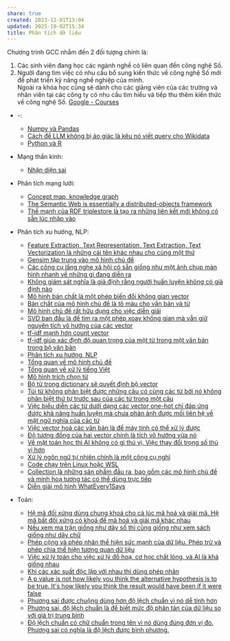 ```yaml
---
share: true
created: 2023-12-01T13:04
updated: 2025-10-02T15:34
title: Phân tích dữ liệu
---
```

Chương trình GCC nhắm đến 2 đối tượng chính là:  
1. Các sinh viên đang học các ngành nghề có liên quan đến công nghệ Số.  
2. Người đang tìm việc có nhu cầu bổ sung kiến thức về công nghệ Số mới để phát triển kỹ năng nghề nghiệp của mình.  
Ngoài ra khóa học cũng sẽ dành cho các giảng viên của các trường và nhân viên tại các công ty có nhu cầu tìm hiểu và tiếp thu thêm kiến thức về công nghệ Số.
[Google - Courses](https://nhantaiso.nic.gov.vn/tai-lieu-bo-tro)

- \-: 
    - [Numpy và Pandas](./Numpy%20v%C3%A0%20Pandas.md)
    - [Cách để LLM không bị ảo giác là kêu nó viết query cho Wikidata](./C%C3%A1ch%20%C4%91%E1%BB%83%20LLM%20kh%C3%B4ng%20b%E1%BB%8B%20%E1%BA%A3o%20gi%C3%A1c%20l%C3%A0%20k%C3%AAu%20n%C3%B3%20vi%E1%BA%BFt%20query%20cho%20Wikidata.md)
    - [Python và R](./Python%20v%C3%A0%20R.md)

- Mạng thần kinh: 
    - [Nhận diện sai](./M%E1%BA%A1ng%20th%E1%BA%A7n%20kinh/Nh%E1%BA%ADn%20di%E1%BB%87n%20sai.md)

- Phân tích mạng lưới: 
    - [Concept map, knowledge graph](./Ph%C3%A2n%20t%C3%ADch%20m%E1%BA%A1ng%20l%C6%B0%E1%BB%9Bi/Concept%20map,%20knowledge%20graph.md)
    - [The Semantic Web is essentially a distributed-objects framework](./Ph%C3%A2n%20t%C3%ADch%20m%E1%BA%A1ng%20l%C6%B0%E1%BB%9Bi/The%20Semantic%20Web%20is%20essentially%20a%20distributed-objects%20framework.md)
    - [Thế mạnh của RDF triplestore là tạo ra những liên kết mới không có sẵn lúc nhập vào](./Ph%C3%A2n%20t%C3%ADch%20m%E1%BA%A1ng%20l%C6%B0%E1%BB%9Bi/Th%E1%BA%BF%20m%E1%BA%A1nh%20c%E1%BB%A7a%20RDF%20triplestore%20l%C3%A0%20t%E1%BA%A1o%20ra%20nh%E1%BB%AFng%20li%C3%AAn%20k%E1%BA%BFt%20m%E1%BB%9Bi%20kh%C3%B4ng%20c%C3%B3%20s%E1%BA%B5n%20l%C3%BAc%20nh%E1%BA%ADp%20v%C3%A0o.md)

- Phân tích xu hướng, NLP: 
    - [Feature Extraction, Text Representation, Text Extraction, Text Vectorization là những cái tên khác nhau cho cùng một thứ](./Ph%C3%A2n%20t%C3%ADch%20xu%20h%C6%B0%E1%BB%9Bng,%20NLP/Feature%20Extraction,%20Text%20Representation,%20Text%20Extraction,%20Text%20Vectorization%20l%C3%A0%20nh%E1%BB%AFng%20c%C3%A1i%20t%C3%AAn%20kh%C3%A1c%20nhau%20cho%20c%C3%B9ng%20m%E1%BB%99t%20th%E1%BB%A9.md)
    - [Gensim tập trung vào mô hình chủ đề](./Ph%C3%A2n%20t%C3%ADch%20xu%20h%C6%B0%E1%BB%9Bng,%20NLP/Gensim%20t%E1%BA%ADp%20trung%20v%C3%A0o%20m%C3%B4%20h%C3%ACnh%20ch%E1%BB%A7%20%C4%91%E1%BB%81.md)
    - [Các công cụ lắng nghe xã hội có sẵn giống như một ảnh chụp màn hình nhanh về những gì đang diễn ra](./Ph%C3%A2n%20t%C3%ADch%20xu%20h%C6%B0%E1%BB%9Bng,%20NLP/C%C3%A1c%20c%C3%B4ng%20c%E1%BB%A5%20l%E1%BA%AFng%20nghe%20x%C3%A3%20h%E1%BB%99i%20c%C3%B3%20s%E1%BA%B5n%20gi%E1%BB%91ng%20nh%C6%B0%20m%E1%BB%99t%20%E1%BA%A3nh%20ch%E1%BB%A5p%20m%C3%A0n%20h%C3%ACnh%20nhanh%20v%E1%BB%81%20nh%E1%BB%AFng%20g%C3%AC%20%C4%91ang%20di%E1%BB%85n%20ra.md)
    - [Không giám sát nghĩa là giả định rằng người huấn luyện không có giả định nào](./Ph%C3%A2n%20t%C3%ADch%20xu%20h%C6%B0%E1%BB%9Bng,%20NLP/Kh%C3%B4ng%20gi%C3%A1m%20s%C3%A1t%20ngh%C4%A9a%20l%C3%A0%20gi%E1%BA%A3%20%C4%91%E1%BB%8Bnh%20r%E1%BA%B1ng%20ng%C6%B0%E1%BB%9Di%20hu%E1%BA%A5n%20luy%E1%BB%87n%20kh%C3%B4ng%20c%C3%B3%20gi%E1%BA%A3%20%C4%91%E1%BB%8Bnh%20n%C3%A0o.md)
    - [Mô hình bản chất là một phép biến đổi không gian vector](./Ph%C3%A2n%20t%C3%ADch%20xu%20h%C6%B0%E1%BB%9Bng,%20NLP/M%C3%B4%20h%C3%ACnh/M%C3%B4%20h%C3%ACnh%20b%E1%BA%A3n%20ch%E1%BA%A5t%20l%C3%A0%20m%E1%BB%99t%20ph%C3%A9p%20bi%E1%BA%BFn%20%C4%91%E1%BB%95i%20kh%C3%B4ng%20gian%20vector.md)
    - [Bản chất của mô hình chủ đề là tô màu cho văn bản và từ](./Ph%C3%A2n%20t%C3%ADch%20xu%20h%C6%B0%E1%BB%9Bng,%20NLP/M%C3%B4%20h%C3%ACnh/B%E1%BA%A3n%20ch%E1%BA%A5t%20c%E1%BB%A7a%20m%C3%B4%20h%C3%ACnh%20ch%E1%BB%A7%20%C4%91%E1%BB%81%20l%C3%A0%20t%C3%B4%20m%C3%A0u%20cho%20v%C4%83n%20b%E1%BA%A3n%20v%C3%A0%20t%E1%BB%AB.md)
    - [Mô hình chủ đề rất hữu dụng cho việc diễn giải](./Ph%C3%A2n%20t%C3%ADch%20xu%20h%C6%B0%E1%BB%9Bng,%20NLP/M%C3%B4%20h%C3%ACnh/M%C3%B4%20h%C3%ACnh%20ch%E1%BB%A7%20%C4%91%E1%BB%81%20r%E1%BA%A5t%20h%E1%BB%AFu%20d%E1%BB%A5ng%20cho%20vi%E1%BB%87c%20di%E1%BB%85n%20gi%E1%BA%A3i.md)
    - [SVD ban đầu là để tìm ra một phép xoay không gian mà vẫn giữ nguyên tích vô hướng của các vector](./Ph%C3%A2n%20t%C3%ADch%20xu%20h%C6%B0%E1%BB%9Bng,%20NLP/M%C3%B4%20h%C3%ACnh/SVD%20ban%20%C4%91%E1%BA%A7u%20l%C3%A0%20%C4%91%E1%BB%83%20t%C3%ACm%20ra%20m%E1%BB%99t%20ph%C3%A9p%20xoay%20kh%C3%B4ng%20gian%20m%C3%A0%20v%E1%BA%ABn%20gi%E1%BB%AF%20nguy%C3%AAn%20t%C3%ADch%20v%C3%B4%20h%C6%B0%E1%BB%9Bng%20c%E1%BB%A7a%20c%C3%A1c%20vector.md)
    - [tf-idf mạnh hơn count vector](./Ph%C3%A2n%20t%C3%ADch%20xu%20h%C6%B0%E1%BB%9Bng,%20NLP/M%C3%B4%20h%C3%ACnh/tf-idf%20m%E1%BA%A1nh%20h%C6%A1n%20count%20vector.md)
    - [tf-idf giúp xác định độ quan trọng của một từ trong một văn bản trong bộ văn bản](./Ph%C3%A2n%20t%C3%ADch%20xu%20h%C6%B0%E1%BB%9Bng,%20NLP/M%C3%B4%20h%C3%ACnh/tf-idf%20gi%C3%BAp%20x%C3%A1c%20%C4%91%E1%BB%8Bnh%20%C4%91%E1%BB%99%20quan%20tr%E1%BB%8Dng%20c%E1%BB%A7a%20m%E1%BB%99t%20t%E1%BB%AB%20trong%20m%E1%BB%99t%20v%C4%83n%20b%E1%BA%A3n%20trong%20b%E1%BB%99%20v%C4%83n%20b%E1%BA%A3n.md)
    - [Phân tích xu hướng, NLP](./Ph%C3%A2n%20t%C3%ADch%20xu%20h%C6%B0%E1%BB%9Bng,%20NLP/index.md)
    - [Tổng quan về mô hình chủ đề](./Ph%C3%A2n%20t%C3%ADch%20xu%20h%C6%B0%E1%BB%9Bng,%20NLP/T%E1%BB%95ng%20quan%20v%E1%BB%81%20m%C3%B4%20h%C3%ACnh%20ch%E1%BB%A7%20%C4%91%E1%BB%81.md)
    - [Tổng quan về xử lý tiếng Việt](./Ph%C3%A2n%20t%C3%ADch%20xu%20h%C6%B0%E1%BB%9Bng,%20NLP/T%E1%BB%95ng%20quan%20v%E1%BB%81%20x%E1%BB%AD%20l%C3%BD%20ti%E1%BA%BFng%20Vi%E1%BB%87t.md)
    - [Mô hình trích chọn từ](./Ph%C3%A2n%20t%C3%ADch%20xu%20h%C6%B0%E1%BB%9Bng,%20NLP/M%C3%B4%20h%C3%ACnh%20tr%C3%ADch%20ch%E1%BB%8Dn%20t%E1%BB%AB.md)
    - [Bộ từ trong dictionary sẽ quyết định bộ vector](./Ph%C3%A2n%20t%C3%ADch%20xu%20h%C6%B0%E1%BB%9Bng,%20NLP/Vector/B%E1%BB%99%20t%E1%BB%AB%20trong%20dictionary%20s%E1%BA%BD%20quy%E1%BA%BFt%20%C4%91%E1%BB%8Bnh%20b%E1%BB%99%20vector.md)
    - [Túi từ không phân biệt được những câu có cùng các từ bởi nó không phân biệt thứ tự trước sau của các từ trong một câu](./Ph%C3%A2n%20t%C3%ADch%20xu%20h%C6%B0%E1%BB%9Bng,%20NLP/Vector/T%C3%BAi%20t%E1%BB%AB%20kh%C3%B4ng%20ph%C3%A2n%20bi%E1%BB%87t%20%C4%91%C6%B0%E1%BB%A3c%20nh%E1%BB%AFng%20c%C3%A2u%20c%C3%B3%20c%C3%B9ng%20c%C3%A1c%20t%E1%BB%AB%20b%E1%BB%9Fi%20n%C3%B3%20kh%C3%B4ng%20ph%C3%A2n%20bi%E1%BB%87t%20th%E1%BB%A9%20t%E1%BB%B1%20tr%C6%B0%E1%BB%9Bc%20sau%20c%E1%BB%A7a%20c%C3%A1c%20t%E1%BB%AB%20trong%20m%E1%BB%99t%20c%C3%A2u.md)
    - [Việc biểu diễn các từ dưới dạng các vector one-hot chỉ đáp ứng được khả năng huấn luyện mà chưa phản ảnh được mối liên hệ về mặt ngữ nghĩa của các từ](./Ph%C3%A2n%20t%C3%ADch%20xu%20h%C6%B0%E1%BB%9Bng,%20NLP/Vector/Vi%E1%BB%87c%20bi%E1%BB%83u%20di%E1%BB%85n%20c%C3%A1c%20t%E1%BB%AB%20d%C6%B0%E1%BB%9Bi%20d%E1%BA%A1ng%20c%C3%A1c%20vector%20one-hot%20ch%E1%BB%89%20%C4%91%C3%A1p%20%E1%BB%A9ng%20%C4%91%C6%B0%E1%BB%A3c%20kh%E1%BA%A3%20n%C4%83ng%20hu%E1%BA%A5n%20luy%E1%BB%87n%20m%C3%A0%20ch%C6%B0a%20ph%E1%BA%A3n%20%E1%BA%A3nh%20%C4%91%C6%B0%E1%BB%A3c%20m%E1%BB%91i%20li%C3%AAn%20h%E1%BB%87%20v%E1%BB%81%20m%E1%BA%B7t%20ng%E1%BB%AF%20ngh%C4%A9a%20c%E1%BB%A7a%20c%C3%A1c%20t%E1%BB%AB.md)
    - [Việc vector hoá các văn bản là để máy tính có thể xử lý được](./Ph%C3%A2n%20t%C3%ADch%20xu%20h%C6%B0%E1%BB%9Bng,%20NLP/Vector/Vi%E1%BB%87c%20vector%20ho%C3%A1%20c%C3%A1c%20v%C4%83n%20b%E1%BA%A3n%20l%C3%A0%20%C4%91%E1%BB%83%20m%C3%A1y%20t%C3%ADnh%20c%C3%B3%20th%E1%BB%83%20x%E1%BB%AD%20l%C3%BD%20%C4%91%C6%B0%E1%BB%A3c.md)
    - [Độ tương đồng của hai vector chính là tích vô hướng vừa nó](./Ph%C3%A2n%20t%C3%ADch%20xu%20h%C6%B0%E1%BB%9Bng,%20NLP/Vector/%C4%90%E1%BB%99%20t%C6%B0%C6%A1ng%20%C4%91%E1%BB%93ng%20c%E1%BB%A7a%20hai%20vector%20ch%C3%ADnh%20l%C3%A0%20t%C3%ADch%20v%C3%B4%20h%C6%B0%E1%BB%9Bng%20v%E1%BB%ABa%20n%C3%B3.md)
    - [Về mặt toán học thì AI không có gì thú vị. Việc thay đổi trọng số thú vị hơn](./Ph%C3%A2n%20t%C3%ADch%20xu%20h%C6%B0%E1%BB%9Bng,%20NLP/V%E1%BB%81%20m%E1%BA%B7t%20to%C3%A1n%20h%E1%BB%8Dc%20th%C3%AC%20AI%20kh%C3%B4ng%20c%C3%B3%20g%C3%AC%20th%C3%BA%20v%E1%BB%8B.%20Vi%E1%BB%87c%20thay%20%C4%91%E1%BB%95i%20tr%E1%BB%8Dng%20s%E1%BB%91%20th%C3%BA%20v%E1%BB%8B%20h%C6%A1n.md)
    - [Xử lý ngôn ngữ tự nhiên chính là một công cụ nghĩ](./Ph%C3%A2n%20t%C3%ADch%20xu%20h%C6%B0%E1%BB%9Bng,%20NLP/X%E1%BB%AD%20l%C3%BD%20ng%C3%B4n%20ng%E1%BB%AF%20t%E1%BB%B1%20nhi%C3%AAn%20ch%C3%ADnh%20l%C3%A0%20m%E1%BB%99t%20c%C3%B4ng%20c%E1%BB%A5%20ngh%C4%A9.md)
    - [Code chạy trên Linux hoặc WSL](./Ph%C3%A2n%20t%C3%ADch%20xu%20h%C6%B0%E1%BB%9Bng,%20NLP/WhatEvery1Says/Code%20ch%E1%BA%A1y%20tr%C3%AAn%20Linux%20ho%E1%BA%B7c%20WSL.md)
    - [Collection là những sản phẩm đầu ra, bao gồm các mô hình chủ đề và minh hoạ tương tác có thể dùng trực tiếp](./Ph%C3%A2n%20t%C3%ADch%20xu%20h%C6%B0%E1%BB%9Bng,%20NLP/WhatEvery1Says/Collection%20l%C3%A0%20nh%E1%BB%AFng%20s%E1%BA%A3n%20ph%E1%BA%A9m%20%C4%91%E1%BA%A7u%20ra,%20bao%20g%E1%BB%93m%20c%C3%A1c%20m%C3%B4%20h%C3%ACnh%20ch%E1%BB%A7%20%C4%91%E1%BB%81%20v%C3%A0%20minh%20ho%E1%BA%A1%20t%C6%B0%C6%A1ng%20t%C3%A1c%20c%C3%B3%20th%E1%BB%83%20d%C3%B9ng%20tr%E1%BB%B1c%20ti%E1%BA%BFp.md)
    - [Diễn giải mô hình WhatEvery1Says](./Ph%C3%A2n%20t%C3%ADch%20xu%20h%C6%B0%E1%BB%9Bng,%20NLP/WhatEvery1Says/Di%E1%BB%85n%20gi%E1%BA%A3i%20m%C3%B4%20h%C3%ACnh%20WhatEvery1Says.md)

- Toán: 
    - [Hệ mã đối xứng dùng chung khoá cho cả lúc mã hoá và giải mã. Hệ mã bất đối xứng có khoá để mã hoá và giải mã khác nhau](./To%C3%A1n/H%E1%BB%87%20m%C3%A3%20%C4%91%E1%BB%91i%20x%E1%BB%A9ng%20d%C3%B9ng%20chung%20kho%C3%A1%20cho%20c%E1%BA%A3%20l%C3%BAc%20m%C3%A3%20ho%C3%A1%20v%C3%A0%20gi%E1%BA%A3i%20m%C3%A3.%20H%E1%BB%87%20m%C3%A3%20b%E1%BA%A5t%20%C4%91%E1%BB%91i%20x%E1%BB%A9ng%20c%C3%B3%20kho%C3%A1%20%C4%91%E1%BB%83%20m%C3%A3%20ho%C3%A1%20v%C3%A0%20gi%E1%BA%A3i%20m%C3%A3%20kh%C3%A1c%20nhau.md)
    - [Nếu xem ma trận giống như dãy số thì cũng giống như xem sách giống như dãy chữ](./To%C3%A1n/N%E1%BA%BFu%20xem%20ma%20tr%E1%BA%ADn%20gi%E1%BB%91ng%20nh%C6%B0%20d%C3%A3y%20s%E1%BB%91%20th%C3%AC%20c%C5%A9ng%20gi%E1%BB%91ng%20nh%C6%B0%20xem%20s%C3%A1ch%20gi%E1%BB%91ng%20nh%C6%B0%20d%C3%A3y%20ch%E1%BB%AF.md)
    - [Phép cộng và phép nhân thể hiện sức mạnh của dữ liệu. Phép trừ và phép chia thể hiện tương quan dữ liệu](./To%C3%A1n/Ph%C3%A9p%20c%E1%BB%99ng%20v%C3%A0%20ph%C3%A9p%20nh%C3%A2n%20th%E1%BB%83%20hi%E1%BB%87n%20s%E1%BB%A9c%20m%E1%BA%A1nh%20c%E1%BB%A7a%20d%E1%BB%AF%20li%E1%BB%87u.%20Ph%C3%A9p%20tr%E1%BB%AB%20v%C3%A0%20ph%C3%A9p%20chia%20th%E1%BB%83%20hi%E1%BB%87n%20t%C6%B0%C6%A1ng%20quan%20d%E1%BB%AF%20li%E1%BB%87u.md)
    - [Việc xử lý toán cho việc xử lý đồ hoạ, cơ học chất lỏng, và AI là khá giống nhau](./To%C3%A1n/Vi%E1%BB%87c%20x%E1%BB%AD%20l%C3%BD%20to%C3%A1n%20cho%20vi%E1%BB%87c%20x%E1%BB%AD%20l%C3%BD%20%C4%91%E1%BB%93%20ho%E1%BA%A1,%20c%C6%A1%20h%E1%BB%8Dc%20ch%E1%BA%A5t%20l%E1%BB%8Fng,%20v%C3%A0%20AI%20l%C3%A0%20kh%C3%A1%20gi%E1%BB%91ng%20nhau.md)
    - [Khi các xác suất độc lập với nhau thì dùng phép nhân](./To%C3%A1n/X%C3%A1c%20su%E1%BA%A5t%20th%E1%BB%91ng%20k%C3%AA/Khi%20c%C3%A1c%20x%C3%A1c%20su%E1%BA%A5t%20%C4%91%E1%BB%99c%20l%E1%BA%ADp%20v%E1%BB%9Bi%20nhau%20th%C3%AC%20d%C3%B9ng%20ph%C3%A9p%20nh%C3%A2n.md)
    - [A p value is not how likely you think the alternative hypothesis is to be true. It's how likely you think the result would have been if it were false](./To%C3%A1n/X%C3%A1c%20su%E1%BA%A5t%20th%E1%BB%91ng%20k%C3%AA/A%20p%20value%20is%20not%20how%20likely%20you%20think%20the%20alternative%20hypothesis%20is%20to%20be%20true.%20It's%20how%20likely%20you%20think%20the%20result%20would%20have%20been%20if%20it%20were%20false.md)
    - [Phương sai được chuộng dùng hơn độ lệch chuẩn vì nó dễ tính hơn](./To%C3%A1n/X%C3%A1c%20su%E1%BA%A5t%20th%E1%BB%91ng%20k%C3%AA/Ph%C6%B0%C6%A1ng%20sai%20%C4%91%C6%B0%E1%BB%A3c%20chu%E1%BB%99ng%20d%C3%B9ng%20h%C6%A1n%20%C4%91%E1%BB%99%20l%E1%BB%87ch%20chu%E1%BA%A9n%20v%C3%AC%20n%C3%B3%20d%E1%BB%85%20t%C3%ADnh%20h%C6%A1n.md)
    - [Phương sai, độ lệch chuẩn là để biết mức độ phân tán của dữ liệu so với giá trị trung bình](./To%C3%A1n/X%C3%A1c%20su%E1%BA%A5t%20th%E1%BB%91ng%20k%C3%AA/Ph%C6%B0%C6%A1ng%20sai,%20%C4%91%E1%BB%99%20l%E1%BB%87ch%20chu%E1%BA%A9n%20l%C3%A0%20%C4%91%E1%BB%83%20bi%E1%BA%BFt%20m%E1%BB%A9c%20%C4%91%E1%BB%99%20ph%C3%A2n%20t%C3%A1n%20c%E1%BB%A7a%20d%E1%BB%AF%20li%E1%BB%87u%20so%20v%E1%BB%9Bi%20gi%C3%A1%20tr%E1%BB%8B%20trung%20b%C3%ACnh.md)
    - [Độ lệch chuẩn có chữ chuẩn trong tên vì nó dùng đúng đơn vị đo. Phương sai có nghĩa là độ lệch được bình phương.](./To%C3%A1n/X%C3%A1c%20su%E1%BA%A5t%20th%E1%BB%91ng%20k%C3%AA/%C4%90%E1%BB%99%20l%E1%BB%87ch%20chu%E1%BA%A9n%20c%C3%B3%20ch%E1%BB%AF%20chu%E1%BA%A9n%20trong%20t%C3%AAn%20v%C3%AC%20n%C3%B3%20d%C3%B9ng%20%C4%91%C3%BAng%20%C4%91%C6%A1n%20v%E1%BB%8B%20%C4%91o.%20Ph%C6%B0%C6%A1ng%20sai%20c%C3%B3%20ngh%C4%A9a%20l%C3%A0%20%C4%91%E1%BB%99%20l%E1%BB%87ch%20%C4%91%C6%B0%E1%BB%A3c%20b%C3%ACnh%20ph%C6%B0%C6%A1ng..md)


